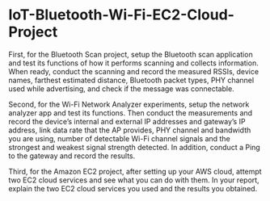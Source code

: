 # IoT-Bluetooth-Wi-Fi-EC2-Cloud-Project
First, for the Bluetooth Scan project, setup
the Bluetooth scan application and test its functions of how it performs
scanning and collects information. When ready, conduct the scanning and record the
measured RSSIs, device names, farthest estimated distance, Bluetooth packet
types, PHY channel used while advertising, and check if the message was
connectable.

Second, for the Wi-Fi Network Analyzer experiments,
setup the network analyzer app and test its functions. Then conduct the
measurements and record the device’s internal and external IP addresses and
gateway’s IP address, link data rate that the AP provides, PHY channel and
bandwidth you are using, number of detectable Wi-Fi channel signals and the
strongest and weakest signal strength detected. In addition, conduct a Ping to
the gateway and record the results. 

Third, for the Amazon EC2 project, after
setting up your AWS cloud, attempt two EC2 cloud services and see what you can
do with them. In your report, explain the two EC2 cloud services you used and
the results you obtained. 
